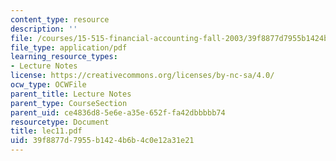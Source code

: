 ```yaml
---
content_type: resource
description: ''
file: /courses/15-515-financial-accounting-fall-2003/39f8877d7955b1424b6b4c0e12a31e21_lec11.pdf
file_type: application/pdf
learning_resource_types:
- Lecture Notes
license: https://creativecommons.org/licenses/by-nc-sa/4.0/
ocw_type: OCWFile
parent_title: Lecture Notes
parent_type: CourseSection
parent_uid: ce4836d8-5e6e-a35e-652f-fa42dbbbbb74
resourcetype: Document
title: lec11.pdf
uid: 39f8877d-7955-b142-4b6b-4c0e12a31e21
---
```

